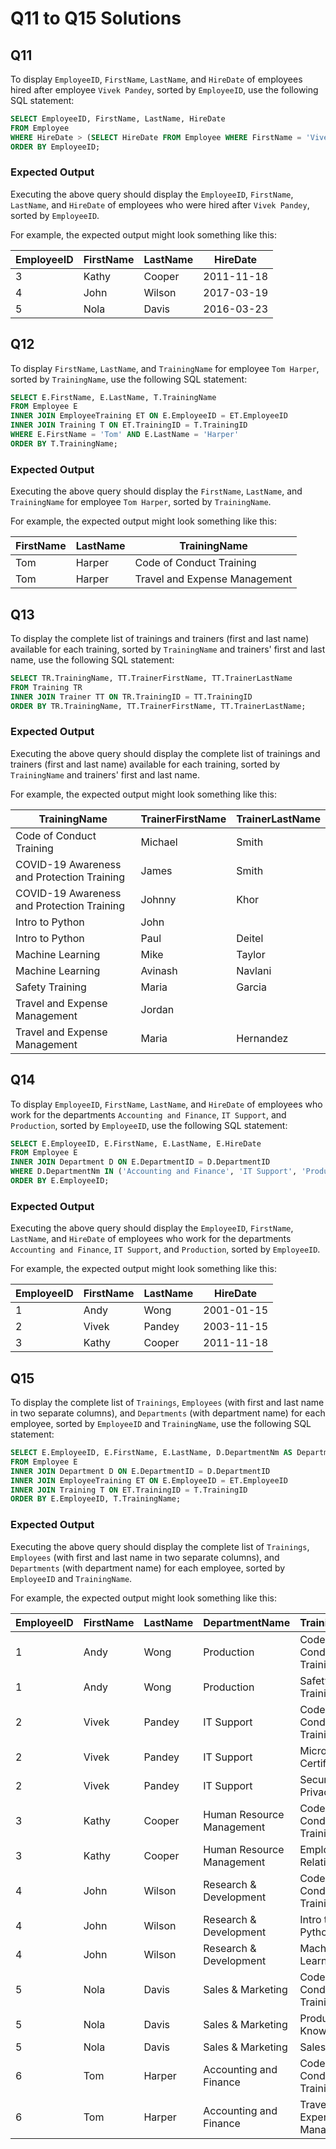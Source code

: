 
# Q11 to Q15 Solutions

## Q11

To display `EmployeeID`, `FirstName`, `LastName`, and `HireDate` of employees hired after employee `Vivek Pandey`, sorted by `EmployeeID`, use the following SQL statement:

```sql
SELECT EmployeeID, FirstName, LastName, HireDate
FROM Employee
WHERE HireDate > (SELECT HireDate FROM Employee WHERE FirstName = 'Vivek' AND LastName = 'Pandey')
ORDER BY EmployeeID;
```

### Expected Output

Executing the above query should display the `EmployeeID`, `FirstName`, `LastName`, and `HireDate` of employees who were hired after `Vivek Pandey`, sorted by `EmployeeID`.

For example, the expected output might look something like this:

| EmployeeID | FirstName | LastName | HireDate   |
|------------|-----------|----------|------------|
| 3          | Kathy     | Cooper   | 2011-11-18 |
| 4          | John      | Wilson   | 2017-03-19 |
| 5          | Nola      | Davis    | 2016-03-23 |

## Q12

To display `FirstName`, `LastName`, and `TrainingName` for employee `Tom Harper`, sorted by `TrainingName`, use the following SQL statement:

```sql
SELECT E.FirstName, E.LastName, T.TrainingName
FROM Employee E
INNER JOIN EmployeeTraining ET ON E.EmployeeID = ET.EmployeeID
INNER JOIN Training T ON ET.TrainingID = T.TrainingID
WHERE E.FirstName = 'Tom' AND E.LastName = 'Harper'
ORDER BY T.TrainingName;
```

### Expected Output

Executing the above query should display the `FirstName`, `LastName`, and `TrainingName` for employee `Tom Harper`, sorted by `TrainingName`.

For example, the expected output might look something like this:

| FirstName | LastName | TrainingName                |
|-----------|----------|-----------------------------|
| Tom       | Harper   | Code of Conduct Training    |
| Tom       | Harper   | Travel and Expense Management |

## Q13

To display the complete list of trainings and trainers (first and last name) available for each training, sorted by `TrainingName` and trainers' first and last name, use the following SQL statement:

```sql
SELECT TR.TrainingName, TT.TrainerFirstName, TT.TrainerLastName
FROM Training TR
INNER JOIN Trainer TT ON TR.TrainingID = TT.TrainingID
ORDER BY TR.TrainingName, TT.TrainerFirstName, TT.TrainerLastName;
```

### Expected Output

Executing the above query should display the complete list of trainings and trainers (first and last name) available for each training, sorted by `TrainingName` and trainers' first and last name.

For example, the expected output might look something like this:

| TrainingName                             | TrainerFirstName | TrainerLastName |
|------------------------------------------|------------------|-----------------|
| Code of Conduct Training                 | Michael          | Smith           |
| COVID-19 Awareness and Protection Training | James            | Smith           |
| COVID-19 Awareness and Protection Training | Johnny           | Khor            |
| Intro to Python                          | John             |                 |
| Intro to Python                          | Paul             | Deitel          |
| Machine Learning                         | Mike             | Taylor          |
| Machine Learning                         | Avinash          | Navlani         |
| Safety Training                          | Maria            | Garcia          |
| Travel and Expense Management            | Jordan           |                 |
| Travel and Expense Management            | Maria            | Hernandez       |

## Q14

To display `EmployeeID`, `FirstName`, `LastName`, and `HireDate` of employees who work for the departments `Accounting and Finance`, `IT Support`, and `Production`, sorted by `EmployeeID`, use the following SQL statement:

```sql
SELECT E.EmployeeID, E.FirstName, E.LastName, E.HireDate
FROM Employee E
INNER JOIN Department D ON E.DepartmentID = D.DepartmentID
WHERE D.DepartmentNm IN ('Accounting and Finance', 'IT Support', 'Production')
ORDER BY E.EmployeeID;
```

### Expected Output

Executing the above query should display the `EmployeeID`, `FirstName`, `LastName`, and `HireDate` of employees who work for the departments `Accounting and Finance`, `IT Support`, and `Production`, sorted by `EmployeeID`.

For example, the expected output might look something like this:

| EmployeeID | FirstName | LastName | HireDate   |
|------------|-----------|----------|------------|
| 1          | Andy      | Wong     | 2001-01-15 |
| 2          | Vivek     | Pandey   | 2003-11-15 |
| 3          | Kathy     | Cooper   | 2011-11-18 |

## Q15

To display the complete list of `Trainings`, `Employees` (with first and last name in two separate columns), and `Departments` (with department name) for each employee, sorted by `EmployeeID` and `TrainingName`, use the following SQL statement:

```sql
SELECT E.EmployeeID, E.FirstName, E.LastName, D.DepartmentNm AS DepartmentName, T.TrainingName
FROM Employee E
INNER JOIN Department D ON E.DepartmentID = D.DepartmentID
INNER JOIN EmployeeTraining ET ON E.EmployeeID = ET.EmployeeID
INNER JOIN Training T ON ET.TrainingID = T.TrainingID
ORDER BY E.EmployeeID, T.TrainingName;
```

### Expected Output

Executing the above query should display the complete list of `Trainings`, `Employees` (with first and last name in two separate columns), and `Departments` (with department name) for each employee, sorted by `EmployeeID` and `TrainingName`.

For example, the expected output might look something like this:

| EmployeeID | FirstName | LastName | DepartmentName         | TrainingName                |
|------------|-----------|----------|------------------------|-----------------------------|
| 1          | Andy      | Wong     | Production             | Code of Conduct Training    |
| 1          | Andy      | Wong     | Production             | Safety Training             |
| 2          | Vivek     | Pandey   | IT Support             | Code of Conduct Training    |
| 2          | Vivek     | Pandey   | IT Support             | Microsoft Certifications    |
| 2          | Vivek     | Pandey   | IT Support             | Security and Privacy        |
| 3          | Kathy     | Cooper   | Human Resource Management | Code of Conduct Training    |
| 3          | Kathy     | Cooper   | Human Resource Management | Employee Relations          |
| 4          | John      | Wilson   | Research & Development | Code of Conduct Training    |
| 4          | John      | Wilson   | Research & Development | Intro to Python             |
| 4          | John      | Wilson   | Research & Development | Machine Learning            |
| 5          | Nola      | Davis    | Sales & Marketing      | Code of Conduct Training    |
| 5          | Nola      | Davis    | Sales & Marketing      | Product Knowledge           |
| 5          | Nola      | Davis    | Sales & Marketing      | Sales Skills                |
| 6          | Tom       | Harper   | Accounting and Finance | Code of Conduct Training    |
| 6          | Tom       | Harper   | Accounting and Finance | Travel and Expense Management |
